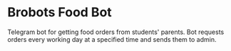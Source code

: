 # Brobots Food Bot

Telegram bot for getting food orders from students' parents. Bot requests orders every working day at a specified time and sends them to admin.
